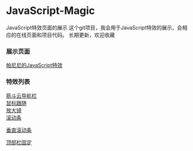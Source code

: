 # JavaScript-Magic
JavaScript特效页面的展示
这个git项目，我会用于JavaScript特效的展示，会相应的在线页面和项目代码。
长期更新，欢迎收藏

### 展示页面
 [帕尼尼的JavaScript特效](https://the-never.github.io/JavaScript-Magic/)

### 特效列表

 [筋斗云导航栏](https://the-never.github.io/JavaScript-Magic/筋斗云)    
 [鼠标跟随](https://the-never.github.io/JavaScript-Magic/鼠标跟随)    
 [放大镜](https://the-never.github.io/JavaScript-Magic/放大镜)    
 [滚动条](https://the-never.github.io/JavaScript-Magic/滚动条)
 
 [垂直滚动条](https://the-never.github.io/JavaScript-Magic/垂直滚动条)
 
 [顶部栏固定](https://the-never.github.io/JavaScript-Magic/顶部栏固定)


